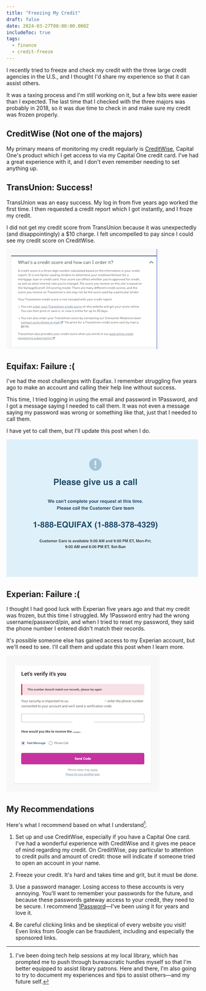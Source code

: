 ```yaml
---
title: "Freezing My Credit"
draft: false
date: 2024-03-27T08:00:00.000Z
includeToc: true
tags:
  - finance
  - credit-freeze
---
```


I recently tried to freeze and check my credit with the three large credit agencies in the U.S., and I thought I'd share my experience so that it can assist others.

It was a taxing process and I'm still working on it, but a few bits were easier than I expected. The last time that I checked with the three majors was probably in 2018, so it was due time to check in and make sure my credit was frozen properly.

## CreditWise (Not one of the majors)

My primary means of monitoring my credit regularly is [CreditWise](https://www.capitalone.com/creditwise/), Capital One's product which I get access to via my Capital One credit card. I've had a great experience with it, and I don't even remember needing to set anything up.

## TransUnion: Success!

TransUnion was an easy success. My log in from five years ago worked the first time. I then requested a credit report which I got instantly, and I froze my credit.

I did not get my credit score from TransUnion because it was unexpectedly (and disappointingly) a $10 charge. I felt uncompelled to pay since I could see my credit score on CreditWise.

![TransUnion describing the fee and process for retrieving a credit score.](../../assets/transunion-credit-score.png)

## Equifax: Failure :(

I've had the most challenges with Equifax. I remember struggling five years ago to make an account and calling their help line without success.

This time, I tried logging in using the email and password in 1Password, and I got a message saying I needed to call them. It was not even a message saying my password was wrong or something like that, just that I needed to call them.

I have yet to call them, but I'll update this post when I do.

![Equifax saying I need to call them.](../../assets/equifax-call.png)

## Experian: Failure :(

I thought I had good luck with Experian five years ago and that my credit was frozen, but this time I struggled. My 1Password entry had the wrong username/password/pin, and when I tried to reset my password, they said the phone number I entered didn't match their records.

It's possible someone else has gained access to my Experian account, but we'll need to see.
I'll call them and update this post when I learn more.

![Experian saying my number doesn't match their records.](../../assets/experian-phone-number.png)

## My Recommendations

Here's what I recommend based on what I understand[^1].

1. Set up and use CreditWise, especially if you have a Capital One card. I've had a wonderful experience with CreditWise and it gives me peace of mind regarding my credit. On CreditWise, pay particular to attention to credit pulls and amount of credit: those will indicate if someone tried to open an account in your name.

2. Freeze your credit. It's hard and takes time and grit, but it must be done.

3. Use a password manager. Losing access to these accounts is very annoying. You'll want to remember your passwords for the future, and because these passwords gateway access to your credit, they need to be secure. I recommend [1Password](https://1password.com/)—I've been using it for years and love it.

4. Be careful clicking links and be skeptical of every website you visit! Even links from Google can be fraudulent, including and especially the sponsored links.

[^1]: I've been doing tech help sessions at my local library, which has prompted me to push through bureaucratic hurdles myself so that I'm better equipped to assist library patrons. Here and there, I'm also going to try to document my experiences and tips to assist others—and my future self.
